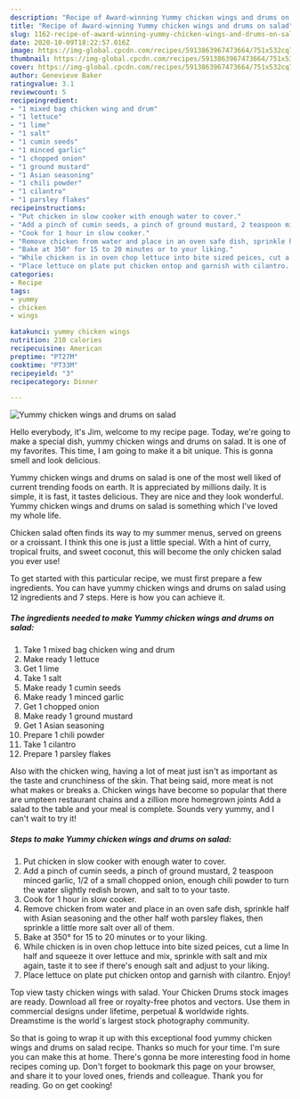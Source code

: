 ```yaml
---
description: "Recipe of Award-winning Yummy chicken wings and drums on salad"
title: "Recipe of Award-winning Yummy chicken wings and drums on salad"
slug: 1162-recipe-of-award-winning-yummy-chicken-wings-and-drums-on-salad
date: 2020-10-09T18:22:57.016Z
image: https://img-global.cpcdn.com/recipes/5913863967473664/751x532cq70/yummy-chicken-wings-and-drums-on-salad-recipe-main-photo.jpg
thumbnail: https://img-global.cpcdn.com/recipes/5913863967473664/751x532cq70/yummy-chicken-wings-and-drums-on-salad-recipe-main-photo.jpg
cover: https://img-global.cpcdn.com/recipes/5913863967473664/751x532cq70/yummy-chicken-wings-and-drums-on-salad-recipe-main-photo.jpg
author: Genevieve Baker
ratingvalue: 3.1
reviewcount: 5
recipeingredient:
- "1 mixed bag chicken wing and drum"
- "1 lettuce"
- "1 lime"
- "1 salt"
- "1 cumin seeds"
- "1 minced garlic"
- "1 chopped onion"
- "1 ground mustard"
- "1 Asian seasoning"
- "1 chili powder"
- "1 cilantro"
- "1 parsley flakes"
recipeinstructions:
- "Put chicken in slow cooker with enough water to cover."
- "Add a pinch of cumin seeds, a pinch of ground mustard, 2 teaspoon minced garlic, 1/2 of a small chopped onion, enough chili powder to turn the water slightly redish brown, and salt to to your taste."
- "Cook for 1 hour in slow cooker."
- "Remove chicken from water and place in an oven safe dish, sprinkle half with Asian seasoning and the other half woth parsley flakes,  then sprinkle a little more salt over all of them."
- "Bake at 350° for 15 to 20 minutes or to your liking."
- "While chicken is in oven chop lettuce into bite sized peices, cut a lime In half and squeeze it over lettuce and mix, sprinkle with salt and mix again, taste it to see if there&#39;s enough salt and adjust to your liking."
- "Place lettuce on plate put chicken ontop and garnish with cilantro. Enjoy!"
categories:
- Recipe
tags:
- yummy
- chicken
- wings

katakunci: yummy chicken wings 
nutrition: 210 calories
recipecuisine: American
preptime: "PT27M"
cooktime: "PT33M"
recipeyield: "3"
recipecategory: Dinner

---
```



![Yummy chicken wings and drums on salad](https://img-global.cpcdn.com/recipes/5913863967473664/751x532cq70/yummy-chicken-wings-and-drums-on-salad-recipe-main-photo.jpg)

Hello everybody, it's Jim, welcome to my recipe page. Today, we're going to make a special dish, yummy chicken wings and drums on salad. It is one of my favorites. This time, I am going to make it a bit unique. This is gonna smell and look delicious.

Yummy chicken wings and drums on salad is one of the most well liked of current trending foods on earth. It is appreciated by millions daily. It is simple, it is fast, it tastes delicious. They are nice and they look wonderful. Yummy chicken wings and drums on salad is something which I've loved my whole life.

Chicken salad often finds its way to my summer menus, served on greens or a croissant. I think this one is just a little special. With a hint of curry, tropical fruits, and sweet coconut, this will become the only chicken salad you ever use!


To get started with this particular recipe, we must first prepare a few ingredients. You can have yummy chicken wings and drums on salad using 12 ingredients and 7 steps. Here is how you can achieve it.

<!--inarticleads1-->

##### The ingredients needed to make Yummy chicken wings and drums on salad:

1. Take 1 mixed bag chicken wing and drum
1. Make ready 1 lettuce
1. Get 1 lime
1. Take 1 salt
1. Make ready 1 cumin seeds
1. Make ready 1 minced garlic
1. Get 1 chopped onion
1. Make ready 1 ground mustard
1. Get 1 Asian seasoning
1. Prepare 1 chili powder
1. Take 1 cilantro
1. Prepare 1 parsley flakes


Also with the chicken wing, having a lot of meat just isn&#39;t as important as the taste and crunchiness of the skin. That being said, more meat is not what makes or breaks a. Chicken wings have become so popular that there are umpteen restaurant chains and a zillion more homegrown joints Add a salad to the table and your meal is complete. Sounds very yummy, and I can&#39;t wait to try it! 

<!--inarticleads2-->

##### Steps to make Yummy chicken wings and drums on salad:

1. Put chicken in slow cooker with enough water to cover.
1. Add a pinch of cumin seeds, a pinch of ground mustard, 2 teaspoon minced garlic, 1/2 of a small chopped onion, enough chili powder to turn the water slightly redish brown, and salt to to your taste.
1. Cook for 1 hour in slow cooker.
1. Remove chicken from water and place in an oven safe dish, sprinkle half with Asian seasoning and the other half woth parsley flakes,  then sprinkle a little more salt over all of them.
1. Bake at 350° for 15 to 20 minutes or to your liking.
1. While chicken is in oven chop lettuce into bite sized peices, cut a lime In half and squeeze it over lettuce and mix, sprinkle with salt and mix again, taste it to see if there&#39;s enough salt and adjust to your liking.
1. Place lettuce on plate put chicken ontop and garnish with cilantro. Enjoy!


Top view tasty chicken wings with salad. Your Chicken Drums stock images are ready. Download all free or royalty-free photos and vectors. Use them in commercial designs under lifetime, perpetual &amp; worldwide rights. Dreamstime is the world`s largest stock photography community. 

So that is going to wrap it up with this exceptional food yummy chicken wings and drums on salad recipe. Thanks so much for your time. I'm sure you can make this at home. There's gonna be more interesting food in home recipes coming up. Don't forget to bookmark this page on your browser, and share it to your loved ones, friends and colleague. Thank you for reading. Go on get cooking!
